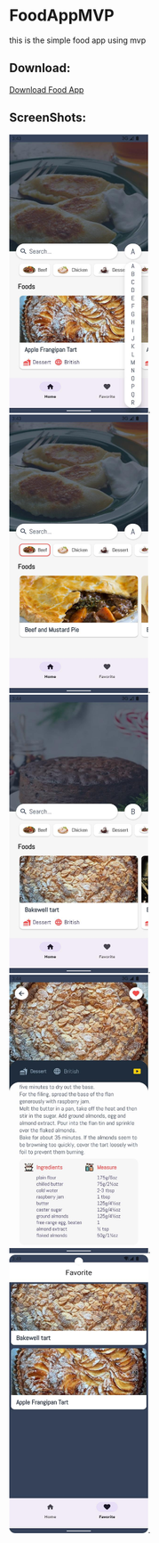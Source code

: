 # FoodAppMVP
this is the simple food app using mvp


## Download:
[Download Food App](https://drive.google.com/file/d/14piMwWNlQhdkCXQ5huO5W7Rv98WQCJMf/view?usp=drive_link "download")

## ScreenShots:
<img src="/images/pic1.jpeg" width="250" height="500"/>.
<img src="/images/pic2.jpeg" width="250" height="500"/>.
<img src="/images/pic3.jpeg" width="250" height="500"/>.
<img src="/images/pic4.jpeg" width="250" height="500"/>.
<img src="/images/pic5.jpeg" width="250" height="500"/>.
